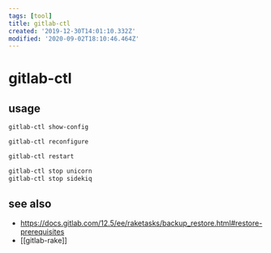 ```yaml
---
tags: [tool]
title: gitlab-ctl
created: '2019-12-30T14:01:10.332Z'
modified: '2020-09-02T18:10:46.464Z'
---
```


# gitlab-ctl

## usage
```sh
gitlab-ctl show-config

gitlab-ctl reconfigure

gitlab-ctl restart

gitlab-ctl stop unicorn
gitlab-ctl stop sidekiq
```

## see also
- https://docs.gitlab.com/12.5/ee/raketasks/backup_restore.html#restore-prerequisites
- [[gitlab-rake]]
